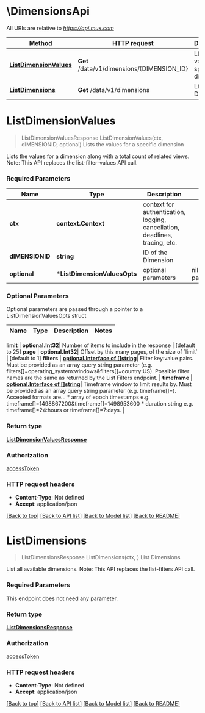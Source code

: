 # \DimensionsApi

All URIs are relative to *https://api.mux.com*

Method | HTTP request | Description
------------- | ------------- | -------------
[**ListDimensionValues**](DimensionsApi.md#ListDimensionValues) | **Get** /data/v1/dimensions/{DIMENSION_ID} | Lists the values for a specific dimension
[**ListDimensions**](DimensionsApi.md#ListDimensions) | **Get** /data/v1/dimensions | List Dimensions


# **ListDimensionValues**
> ListDimensionValuesResponse ListDimensionValues(ctx, dIMENSIONID, optional)
Lists the values for a specific dimension

Lists the values for a dimension along with a total count of related views.   Note: This API replaces the list-filter-values API call. 

### Required Parameters

Name | Type | Description  | Notes
------------- | ------------- | ------------- | -------------
 **ctx** | **context.Context** | context for authentication, logging, cancellation, deadlines, tracing, etc.
  **dIMENSIONID** | **string**| ID of the Dimension | 
 **optional** | ***ListDimensionValuesOpts** | optional parameters | nil if no parameters

### Optional Parameters
Optional parameters are passed through a pointer to a ListDimensionValuesOpts struct

Name | Type | Description  | Notes
------------- | ------------- | ------------- | -------------

 **limit** | **optional.Int32**| Number of items to include in the response | [default to 25]
 **page** | **optional.Int32**| Offset by this many pages, of the size of &#x60;limit&#x60; | [default to 1]
 **filters** | [**optional.Interface of []string**](string.md)| Filter key:value pairs. Must be provided as an array query string parameter (e.g. filters[]&#x3D;operating_system:windows&amp;filters[]&#x3D;country:US).  Possible filter names are the same as returned by the List Filters endpoint.  | 
 **timeframe** | [**optional.Interface of []string**](string.md)| Timeframe window to limit results by. Must be provided as an array query string parameter (e.g. timeframe[]&#x3D;). Accepted formats are...   * array of epoch timestamps e.g. timeframe[]&#x3D;1498867200&amp;timeframe[]&#x3D;1498953600    * duration string e.g. timeframe[]&#x3D;24:hours or timeframe[]&#x3D;7:days.  | 

### Return type

[**ListDimensionValuesResponse**](ListDimensionValuesResponse.md)

### Authorization

[accessToken](../README.md#accessToken)

### HTTP request headers

 - **Content-Type**: Not defined
 - **Accept**: application/json

[[Back to top]](#) [[Back to API list]](../README.md#documentation-for-api-endpoints) [[Back to Model list]](../README.md#documentation-for-models) [[Back to README]](../README.md)

# **ListDimensions**
> ListDimensionsResponse ListDimensions(ctx, )
List Dimensions

List all available dimensions.  Note: This API replaces the list-filters API call. 

### Required Parameters
This endpoint does not need any parameter.

### Return type

[**ListDimensionsResponse**](ListDimensionsResponse.md)

### Authorization

[accessToken](../README.md#accessToken)

### HTTP request headers

 - **Content-Type**: Not defined
 - **Accept**: application/json

[[Back to top]](#) [[Back to API list]](../README.md#documentation-for-api-endpoints) [[Back to Model list]](../README.md#documentation-for-models) [[Back to README]](../README.md)

